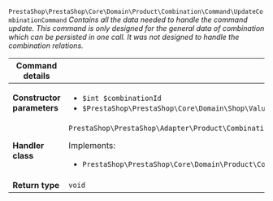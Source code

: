`PrestaShop\PrestaShop\Core\Domain\Product\Combination\Command\UpdateCombinationCommand`
_Contains all the data needed to handle the command update. This command is only designed for the general data of combination which can be persisted in one call. It was not designed to handle the combination relations._

| Command details            |    |
| -------------------------- | -- |
| **Constructor parameters** | <ul> <li>`$int $combinationId`</li>  <li>`$PrestaShop\PrestaShop\Core\Domain\Shop\ValueObject\ShopConstraint $shopConstraint`</li> </ul> |
| **Handler class**          | `PrestaShop\PrestaShop\Adapter\Product\Combination\CommandHandler\UpdateCombinationHandler`  <p> Implements: </p> <ul>  <li>`PrestaShop\PrestaShop\Core\Domain\Product\Combination\CommandHandler\UpdateCombinationHandlerInterface`</li>  |
| **Return type** |  `void`  |
